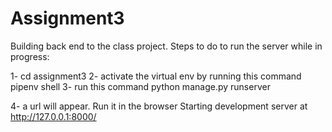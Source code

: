 # Assignment3
Building back end to the class project.
Steps to do to run the server while in progress:

1- cd assignment3
2- activate the virtual env by running this command
    pipenv shell
3- run this command 
    python manage.py runserver

4- a url will appear. Run it in the browser
    Starting development server at http://127.0.0.1:8000/
